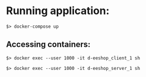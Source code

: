 # Running application:

```
$> docker-compose up
```

## Accessing containers:

```
$> docker exec --user 1000 -it d-eeshop_client_1 sh
```

```
$> docker exec --user 1000 -it d-eeshop_server_1 sh
```
